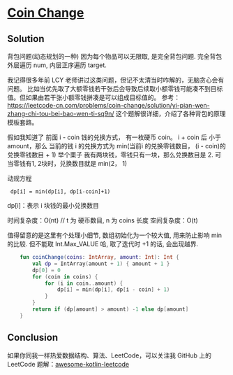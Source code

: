 # [Coin Change][title]

## Solution
背包问题(动态规划的一种)
因为每个物品可以无限取, 是完全背包问题.
完全背包外层遍历 num, 内层正序遍历 target.

我记得很多年前 LCY 老师讲过这类问题，但记不太清当时咋解的，无脑贪心会有问题。
比如当优先取了大额零钱若干张后会导致后续取小额零钱可能凑不到目标值。但如果由若干张小额零钱拼凑是可以组成目标值的。
参考：https://leetcode-cn.com/problems/coin-change/solution/yi-pian-wen-zhang-chi-tou-bei-bao-wen-ti-sq9n/
这个题解很详细，介绍了各种背包的原理模板套路。

假如我知道了 前面 i  - coin 钱的兑换方式， 有一枚硬币 coin。 i + coin 后 小于 amount，那么 当前的钱 i 的兑换方式为
min(当前i 的兑换零钱数目， (i - coin)的兑换零钱数目 + 1)
举个栗子
我有两块钱，零钱只有一块，那么兑换数目是 2.
可当零钱有1, 2块时，兑换数目就是 min(2， 1)

动规方程
```
 dp[i] = min(dp[i], dp[i-coin]+1)
```
dp\[i\]：表示 i 块钱的最小兑换数目

时间复杂度：O(nt) // t 为 硬币数目, n 为 coins 长度
空间复杂度：O(t)

值得留意的是这里有个处理小细节, 数组初始化为一个较大值, 用来防止影响 min 的比较.
但不能取 Int.Max_VALUE 哈, 取了迭代时 +1 的话, 会出现越界.

```kotlin
    fun coinChange(coins: IntArray, amount: Int): Int {
        val dp = IntArray(amount + 1) { amount + 1 }
        dp[0] = 0
        for (coin in coins) {
            for (i in coin..amount) {
                dp[i] = min(dp[i], dp[i - coin] + 1)
            }
        }
        return if (dp[amount] > amount) -1 else dp[amount]
    }
```


## Conclusion
如果你同我一样热爱数据结构、算法、LeetCode，可以关注我 GitHub 上的 LeetCode 题解：[awesome-kotlin-leetcode][akl]

[title]: https://leetcode-cn.com/problems/coin-change/
[akl]: https://github.com/NightXlt/awesome-kotlin-leetcode
